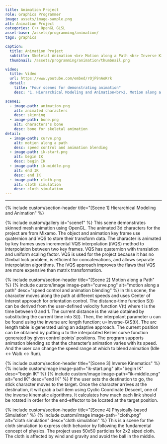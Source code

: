 ```yaml
---
title: Animation Project
role: Graphics Programmer
image: assets/image-sample.png
alt: Animation Project
categories: C++ OpenGL GLSL
asset-base: /assets/programming/animation/
tags: graphics

caption:
  title: Animation Project
  subtitle: Skeletal Animation <br> Motion along a Path <br> Inverse Kinematics <br> Physically-based Simulation
  thumbnail: /assets/programming/animation/thumbnail.png

video:
  title: Video
  url: https://www.youtube.com/embed/rOjF9nAoKrk
  detail:
    title: "Four scenes for demonstrating animation"
    desc: "1. Hierarchical Modeling and Animation<br>2. Motion along a Path<br>3. Inverse Kinematics<br>4. Physically-based Simulation"

scene1:
  - image-path: animation.png
    alt: animated characters
    desc: skinning
  - image-path: bone.png
    alt: characters's bone
    desc: bone for skeletal animation
detail:
  - image-path: curve.png
    alt: motion along a path
    desc: speed control and animation blending
  - image-path: ik-start.png
    alt: begin IK
    desc: begin IK
  - image-path: ik-middle.png
    alt: end IK
    desc: end IK
  - image-path: cloth.png
    alt: cloth simulation
    desc: cloth simulation
---
```

<hr/>

{% include custom/section-header title="[Scene 1] Hierarchical Modeling and Animation" %}

{% include custom/gallery id="scene1" %}
This scene demonstrates skinned mesh animation using OpenGL. The animated 3d characters for the project are from Mixamo.
The object and animation key frame use quaternion and VQS to store their transform data. The character is animated by key frames uses incremental VQS interpolation (iVQS) method to interpolation between two key frames.
VQS has quaternion with translation and uniform scaling factor. VQS is used for the project because it has no Gimbal lock problem, is efficient for concatenations, and allows separate interpolation algorithms. The iVQS approach improves the flaws that VQS are more expensive than matrix transformation.


{% include custom/section-header title="[Scene 2] Motion along a Path" %}
{% include custom/image image-path="curve.png" alt="motion along a path" desc="speed control and animation blending" %}
In this scene, the character moves along the path at different speeds and uses Center of Interest approach for orientation control.
The distance-time function S(t) can be derived from the user-defined velocity function V(t) where t is the time between 0 and 1. The current distance is the value obtained by substituting the current time into S(t). Then, the interpolant parameter u can be found using the inverse arc length function; u=Inverse-G(S(t)). The arc length table is generated using an adaptive approach. The current position can be obtained by putting u to the interpolated Bezier curve function generated by given control points’ positions. 
The program supports animation blending so that the character’s animation varies with its speed. And the user can change the speed range at which to blend animation (Idle <-> Walk <-> Run).


{% include custom/section-header title="[Scene 3] Inverse Kinematics" %}
{% include custom/image image-path="ik-start.png" alt="begin IK" desc="begin IK" %}
{% include custom/image image-path="ik-middle.png" alt="end IK" desc="end IK" %}
If the user sets the destination to go, the stick character moves to the target. Once the character arrives at the destination, it will grab a ball item using Cyclic Coordinate Descent, one of the inverse kinematic algorithms. It calculates how much each link should be rotated in order for the end-effector to be located at the target position.

{% include custom/section-header title="[Scene 4] Physically-based Simulation" %}
{% include custom/image image-path="cloth.png" alt="cloth simulation" desc="cloth simulation" %}
This is a scene for the cloth simulation to express cloth behavior by following the fundamental concept of physics. The project uses 50x50 particles for 2x2 sized cloth. The cloth is affected by wind and gravity and avoid the ball in the middle.
